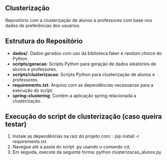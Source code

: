 ## Clusterização

Repositório com a clusterização de alunos e professores com base nos dados de preferências dos usuários.

## Estrutura do Repositório

- **dados/**: Dados gerados com uso da biblioteca faker e random.choice do Python.
- **scripts/geracao**: Scripts Python para geração de dados aleatórios de alunos e professores.
- **scripts/clusterizacao**: Scripts Python para clusterização de alunos e professores.
- **requirements.txt**: Arquivo com as dependências necessárias para a execução do script.
- **spring-clustering**: Contém a aplicação spring relacionada a clusterização.

## Execução do script de clusterização (caso queira testar)

1. Instale as dependências na raiz do projeto com: : pip install -r requirements.txt <br>
2. Navegue até a pasta do script .py usando o comando cd; <br>
3. Em seguida, execute da seguinte forma: python clusterizacao_alunos.py

